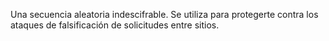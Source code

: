 Una secuencia aleatoria indescifrable. Se utiliza para protegerte contra los ataques de falsificación de solicitudes entre sitios.
